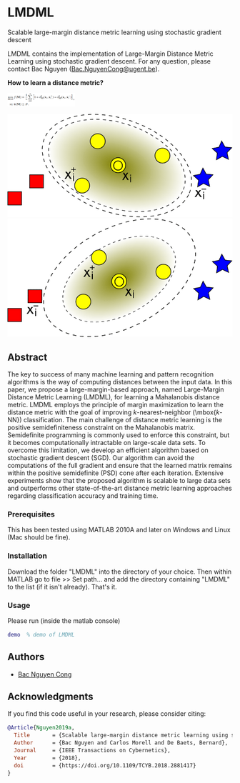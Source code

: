 # LMDML
Scalable large-margin distance metric learning using stochastic gradient descent

LMDML contains the implementation of Large-Margin Distance Metric Learning using stochastic gradient descent.
For any question, please contact Bac Nguyen (Bac.NguyenCong@ugent.be).

**How to learn a distance metric?**

<img src="figs/obj.png" style="max-width:100%; width: 30%">

<img src="figs/left-1.png" width="600"> <img src="figs/right-1.png" width="600">

## Abstract
The key to success of many machine learning and pattern recognition algorithms is the way of computing distances between the input data. In this paper, we propose a large-margin-based approach, named Large-Margin Distance Metric Learning (LMDML), for learning a  Mahalanobis distance metric. LMDML employs the principle of margin maximization to learn the distance metric with the goal of improving $k$-nearest-neighbor (\mbox{$k$-NN}) classification. The main challenge of distance metric learning is the positive semidefiniteness constraint on the Mahalanobis matrix. Semidefinite programming is commonly used to enforce this constraint, but it becomes computationally intractable on large-scale data sets. To overcome this limitation, we develop an efficient algorithm based on stochastic gradient descent (SGD). Our algorithm can avoid the computations of the full gradient and ensure that the learned matrix remains within the positive semidefinite (PSD) cone after each iteration. Extensive experiments show that the proposed algorithm is scalable to large data sets and  outperforms other state-of-the-art distance metric learning approaches regarding classification accuracy and training time.

### Prerequisites
This has been tested using MATLAB 2010A and later on Windows and Linux (Mac should be fine).

### Installation
Download the folder "LMDML" into the directory of your choice. Then within MATLAB go to file >> Set path... and add the directory containing "LMDML" to the list (if it isn't already). That's it.

### Usage

Please run (inside the matlab console)
```matlab
demo  % demo of LMDML
```

## Authors

* [Bac Nguyen Cong](https://github.com/bacnguyencong)

## Acknowledgments
If you find this code useful in your research, please consider citing:
``` bibtex
@Article{Nguyen2019a,
  Title       = {Scalable large-margin distance metric learning using stochastic gradient descent},
  Author      = {Bac Nguyen and Carlos Morell and De Baets, Bernard},
  Journal     = {IEEE Transactions on Cybernetics},
  Year        = {2018},
  doi         = {https://doi.org/10.1109/TCYB.2018.2881417}
}
```


